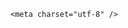 <!DOCTYPE html>
<html lang="zh-CN">

<head>
    
<title>中国女孩在哈佛毕业典礼上演讲获热烈反响后，身份背景引发网友质疑，她如何回应？_腾讯新闻</title>
<meta name="keywords" content="中国女孩,哈佛,毕业典礼,蒋雨融,刘薰宇,美国_社会,青岛,毕业,女孩,臧否">
<meta name="description" content="5月30日，哈佛大学毕业典礼上穿中国传统服饰动情演讲的中国学生蒋雨融发声。25岁的蒋雨融来自中国青岛，获得哈佛大学国际发展方向的公共行政硕士学位。她说，特朗普政府威胁遣返学生签证持有者，这给她的未来规划带来极大不确定性。“一切都悬而未决，蒋雨融表示自己也开始考虑到海外从事国际发展工作。她提到有中国同学因...">
<meta name="author" content="腾讯网">
<meta name="copyright" content="Copyright 1998 - 2025 Tencent. All Rights Reserved">
<meta property="og:type" content="news" />

<meta property="og:title" content="中国女孩在哈佛毕业典礼上演讲获热烈反响后，身份背景引发网友质疑，她如何回应？_腾讯新闻" />
<meta property="og:description" content="5月30日，哈佛大学毕业典礼上穿中国传统服饰动情演讲的中国学生蒋雨融发声。25岁的蒋雨融来自中国青岛，获得哈佛大学国际发展方向的公共行政硕士学位。她说，特朗普政府威胁遣返学生签证持有者，这给她的未来规划带来极大不确定性。“一切都悬而未决，蒋雨融表示自己也开始考虑到海外从事国际发展工作。她提到有中国同学因..." />
<meta property="og:url" content="https://news.qq.com/rain/a/20250602Q048B800" />
<meta property="og:image" content="https://inews.gtimg.com/news_ls/O9x63x4gisnpVxu4IvUbNXE5sVo7z9cwN9vLwd8YHvEeAAA_640330/0" />
<meta property="article:author" content="" />
<meta property="article:published_time" content="2025-06-02 15:36:18" />
<meta property="category" content="" />

    <meta charset="utf-8" />
<meta http-equiv="X-UA-Compatible" content="IE=Edge" />
<meta name="viewport" content="width=device-width, initial-scale=1, shrink-to-fit=no" />
<link rel="dns-prefetch" href="mat1.gtimg.com">
<link rel="dns-prefetch" href="i.news.qq.com">
<link rel="shortcut icon" href="https://mat1.gtimg.com/qqcdn/qqindex2021/favicon.ico">
<script nomodule="true" src="https://mat1.gtimg.com/qqcdn/qqindex2021/common-static/20240515201444/core3-37-1.min.js"></script>
<script>
  try {
    if (!window.IntersectionObserver) {
      var observerScript = document.createElement('script');
      observerScript.src = "https://mat1.gtimg.com/qqcdn/qqindex2021/common-static/20241024141058/intersection-observer-polyfill.js";
      document.head.appendChild(observerScript);
    }
  } catch (error) {}
</script>

<script>
  try {
    if (!Element.prototype.scrollTo) {
      var scrollScript = document.createElement('script');
      scrollScript.src = "https://mat1.gtimg.com/qqcdn/qqindex2021/common-static/20241025153001/scroll-behavior-polyfill.js";
      document.head.appendChild(scrollScript);
    }
  } catch (error) {}
</script>
<script>
  try {
    if ('scrollRestoration' in window.history) {
      window.history.scrollRestoration = 'manual';
    }
    window.isPcClient = Boolean(window.electron) && (
      window.navigator.userAgent.indexOf('pc-client') > 0 ||
      window.navigator.userAgent.indexOf('TencentNews') > 0
    );
  } catch {}
</script>
<script>
  try {
    if (window.isPcClient) {
      var bodyStyle = document.createElement('style');
      bodyStyle.innerText = 'body{ zoom: 0.95 }';
      document.head.appendChild(bodyStyle);
    }
  } catch {}
</script>
<script>
  window.DATA = {"detail_entry":{"is_orignal":1,"orignal_entry":1},"extra_property":{"FeedbackDetailDisableInsert":0,"zanSkinType":""},"relate_extend_infos":{"abstract":"5月30日，哈佛大学毕业典礼上穿中国传统服饰动情演讲的中国学生蒋雨融发声。25岁的蒋雨融来自中国青岛，获得哈佛大学国际发展方向的公共行政硕士学位。她说，特朗普政府威胁遣返学生签证持有者，这给她的未来规划带来极大不确定性。“一切都悬而未决，蒋雨融表示自己也开始考虑到海外从事国际发展工作。她提到有中国同学因...","id":"20250531A074A800","imgURL":"https://inews.gtimg.com/news_ls/OzbTlPpNqZQ_twYXKFtlJJwDgfsphSd3qiyEt1JKFjKFMAA_640330/0","imgURLSmall":"https://inews.gtimg.com/news_ls/OzbTlPpNqZQ_twYXKFtlJJwDgfsphSd3qiyEt1JKFjKFMAA_150120/0","longTitle":"在哈佛毕业典礼上演讲获全场欢呼，25岁中国女孩发声","title":"在哈佛毕业典礼上演讲获全场欢呼，25岁中国女孩发声","url":"http://view.inews.qq.com/a/20250531A074A800"},"surl":"https://view.inews.qq.com/a/20250602Q048B800","time":"2025-06-02 13:43:06","already_answer":false,"adInfo":{"openAdsPhotos":1,"openAdsText":1,"openRelatedNewsAd":1,"openAds":1,"openAdsComment":1},"atype":232,"disableDeclare":1,"forbidCommentUpDown":0,"news_app_recommend_status":4,"ret":0,"shareImg":"https://inews.gtimg.com/om_ls/Of3_01D26WucNN0LgnLPAq5ID9DJXYY3dmIAjyWqEpCagAA_870492/0","attribute":{},"categoryrray":{"category_id":"69","sub_category_id":"2060"},"commentid":"","copyright_wording_share":"免责声明","remarks":"","shareDesc":"腾讯新闻","emojiSwitch":1,"id":"20250602Q048B800","is_deleted":0,"questionInfo":{"id":"20250602Q048B800","longtitle":"中国女孩在哈佛毕业典礼上演讲后，身份背景引质疑，她如何回应？","question_short_title":"中国女孩在哈佛毕业典礼上演讲获热烈反响后，身份背景引发网友质疑，她如何回应？","relate_extend_infos":[{"id":"20250531A074A800","longtitle":"在哈佛毕业典礼上演讲获全场欢呼，25岁中国女孩发声","picShowType":"90092","thumbnails_qqnews":["https://inews.gtimg.com/news_ls/OzbTlPpNqZQ_twYXKFtlJJwDgfsphSd3qiyEt1JKFjKFMAA_294195/0"],"title":"在哈佛毕业典礼上演讲获全场欢呼，25岁中国女孩发声","url":"https://view.inews.qq.com/a/20250531A074A800","abstract":"5月30日，哈佛大学毕业典礼上穿中国传统服饰动情演讲的中国学生蒋雨融发声。25岁的蒋雨融来自中国青岛，获得哈佛大学国际发展方向的公共行政硕士学位。她说，特朗普政府威胁遣返学生签证持有者，这给她的未来规划带来极大不确定性。“一切都悬而未决，蒋雨融表示自己也开始考虑到海外从事国际发展工作。她提到有中国同学因...","articletype":"0"}],"thumbnails_qqnews":["https://inews.gtimg.com/om_ls/Of3_01D26WucNN0LgnLPAq5ID9DJXYY3dmIAjyWqEpCagAA_294195/0"],"title":"中国女孩在哈佛毕业典礼上演讲获热烈反响后，身份背景引发网友质疑，她如何回应？","url":"http://view.inews.qq.com/a/20250602Q048B800","abstract":""},"safe_cntl":{"close_all_ad":0,"close_relate_thing":0,"emoticon_comment_mode":0,"close_share_pull":0,"close_all_emoticon_comment":0,"close_all_favorite":0,"close_all_rel":0,"close_comment_dislike":0,"close_global_news_sis":0},"abstract":"","ai_switch":true,"copyright_share":"本文来自腾讯新闻客户端创作者，不代表腾讯新闻的观点和立场。","intro":"","question_id":"","likeInfo":0,"FadCid":"","article_category":"69","card":{"chlname":"问答课代表","uin":"ecbe89d289b6198c7996f16538ebc224f9","vip_icon_night":"http://inews.gtimg.com/newsapp_ls/0/14876052067/0","cpLevel":2,"chlid":"22983986","update_frequency":"1970-01-01 08:00:00","vip_place":"left","desc":"腾讯新闻问答课代表，结合当下热点新闻和网友热议，发现好问题，期待好回答。","icon":"https://inews.gtimg.com/om_ls/OPBO91JgEbYG-O62jC2hCRA_yoydsA8oEANb87pxgNxKgAA_200200/0","vip_type":"30012","msgEntry":1,"vip_desc":"腾讯新闻问答课代表官方账号","vip_icon":"http://inews.gtimg.com/newsapp_ls/0/14876051701/0","vip_type_new":"30012","suid":"8QMc339d5IQeuTzY5QN3","liveInfo":{}},"closeCommentBanner":0,"content":null,"enableDiffusion":1,"isSensitive":0,"news_update_time":1748852023,"title":"中国女孩在哈佛毕业典礼上演讲获热烈反响后，身份背景引发网友质疑，她如何回应？","all_long_pic":1,"content_words_num":35,"final_declare":["个人观点，仅供参考"],"url":"https://view.inews.qq.com/a/20250602Q048B800","channelEntryJumpType":1,"emojiRelatedSwitch":1,"iNewsRecommendLevel":1,"self_declare":{"declare":"个人观点，仅供参考"},"answer_num":1,"cms_id":"20250602Q048B800","articleId":"20250602Q04F0Q00","article_type":232,"tags":"","desc":"5月30日，哈佛大学毕业典礼上穿中国传统服饰动情演讲的中国学生蒋雨融发声。25岁的蒋雨融来自中国青岛，获得哈佛大学国际发展方向的公共行政硕士学位。她说，特朗普政府威胁遣返学生签证持有者，这给她的未来规划带来极大不确定性。“一切都悬而未决，蒋雨融表示自己也开始考虑到海外从事国际发展工作。她提到有中国同学因...","videoArr":[]};
</script>
<script>
  window.channelInfo = {"channelConfig":{"channelNav":[{"_auto_id":"1","active_alien_img":"","alien_img":"","channel_id":"news_news_home","is_local":"0","link":"https://www.qq.com","name_cn":"首页","name_en":"home"},{"_auto_id":"2","active_alien_img":"","alien_img":"","channel_id":"news_news_top","is_local":"0","link":"","name_cn":"要闻","name_en":"news"},{"_auto_id":"4","active_alien_img":"","alien_img":"","channel_id":"news_news_bj","is_local":"1","link":"","name_cn":"北京","name_en":"bj"},{"_auto_id":"5","active_alien_img":"","alien_img":"","channel_id":"news_news_finance","is_local":"0","link":"","name_cn":"财经","name_en":"finance"},{"_auto_id":"6","active_alien_img":"","alien_img":"","channel_id":"news_news_tech","is_local":"0","link":"","name_cn":"科技","name_en":"tech"},{"_auto_id":"7","active_alien_img":"","alien_img":"","channel_id":"tv","is_local":"0","link":"https://v.qq.com/channel/tv/?ptag=qqnews","name_cn":"电视剧","name_en":"tv"},{"_auto_id":"8","active_alien_img":"","alien_img":"","channel_id":"news_news_qa","is_local":"0","link":"","name_cn":"热问","name_en":"qa"},{"_auto_id":"9","active_alien_img":"","alien_img":"","channel_id":"news_news_ent","is_local":"0","link":"","name_cn":"娱乐","name_en":"ent"},{"_auto_id":"10","active_alien_img":"","alien_img":"","channel_id":"variety","is_local":"0","link":"https://v.qq.com/channel/variety/?ptag=qqnews","name_cn":"综艺","name_en":"variety"},{"_auto_id":"11","active_alien_img":"","alien_img":"","channel_id":"news_news_sports","is_local":"0","link":"","name_cn":"体育","name_en":"sports"},{"_auto_id":"13","active_alien_img":"","alien_img":"","channel_id":"news_news_nba","is_local":"0","link":"","name_cn":"NBA","name_en":"nba"},{"_auto_id":"14","active_alien_img":"","alien_img":"","channel_id":"news_news_world","is_local":"0","link":"","name_cn":"国际","name_en":"world"},{"_auto_id":"15","active_alien_img":"","alien_img":"","channel_id":"news_news_mil","is_local":"0","link":"","name_cn":"军事","name_en":"milite"},{"_auto_id":"16","active_alien_img":"","alien_img":"","channel_id":"news_news_auto","is_local":"0","link":"","name_cn":"汽车","name_en":"auto"},{"_auto_id":"17","active_alien_img":"","alien_img":"","channel_id":"news_news_house","is_local":"0","link":"","name_cn":"房产","name_en":"house"},{"_auto_id":"18","active_alien_img":"","alien_img":"","channel_id":"news_news_edu","is_local":"0","link":"","name_cn":"教育","name_en":"edu"},{"_auto_id":"19","active_alien_img":"","alien_img":"","channel_id":"news_news_antip","is_local":"0","link":"","name_cn":"健康","name_en":"health"},{"_auto_id":"20","active_alien_img":"","alien_img":"","channel_id":"news_news_video","is_local":"0","link":"","name_cn":"视频","name_en":"video"},{"_auto_id":"21","active_alien_img":"","alien_img":"","channel_id":"news_news_game","is_local":"0","link":"","name_cn":"游戏","name_en":"games"},{"_auto_id":"22","active_alien_img":"","alien_img":"","channel_id":"news_news_nchupin","is_local":"0","link":"","name_cn":"眼界","name_en":"chupin"},{"_auto_id":"24","active_alien_img":"","alien_img":"","channel_id":"news_news_football","is_local":"0","link":"","name_cn":"足球","name_en":"football"},{"_auto_id":"25","active_alien_img":"","alien_img":"","channel_id":"news_news_kepu","is_local":"0","link":"","name_cn":"科学","name_en":"kepu"},{"_auto_id":"26","active_alien_img":"","alien_img":"","channel_id":"news_news_digi","is_local":"0","link":"","name_cn":"数码","name_en":"digi"},{"_auto_id":"28","active_alien_img":"","alien_img":"","channel_id":"ymzx","is_local":"0","link":"https://gamer.qq.com/v2/cloudgame/game/96897?ichannel=txxwpc0Ftxxwpc1","name_cn":"元梦之星","name_en":"news_news_ymzx"},{"_auto_id":"31","active_alien_img":"","alien_img":"","channel_id":"movie","is_local":"0","link":"https://v.qq.com/channel/movie/?ptag=qqnews","name_cn":"电影","name_en":"movie"},{"_auto_id":"32","active_alien_img":"","alien_img":"","channel_id":"news_news_esport","is_local":"0","link":"","name_cn":"电竞","name_en":"esport"},{"_auto_id":"34","active_alien_img":"","alien_img":"","channel_id":"news_news_history","is_local":"0","link":"","name_cn":"历史","name_en":"history"},{"_auto_id":"35","active_alien_img":"","alien_img":"","channel_id":"news_news_baby","is_local":"0","link":"","name_cn":"育儿","name_en":"baby"},{"_auto_id":"36","active_alien_img":"","alien_img":"","channel_id":"hbjy","is_local":"0","link":"https://gp.qq.com/act/a20250421mnqlx/news.shtml","name_cn":"和平精英","name_en":"news_news_hbjy"},{"_auto_id":"37","active_alien_img":"","alien_img":"","channel_id":"cloud_gamer","is_local":"0","link":"https://gamer.qq.com/?ichannel=txxwpc0Ftxxwpc1","name_cn":"云游戏","name_en":"cloud_gamer"},{"_auto_id":"38","active_alien_img":"","alien_img":"","channel_id":"news_news_lic","is_local":"0","link":"","name_cn":"理财","name_en":"finance_licai"},{"_auto_id":"39","active_alien_img":"","alien_img":"","channel_id":"news_news_istock","is_local":"0","link":"","name_cn":"股票","name_en":"finance_stock"},{"_auto_id":"40","active_alien_img":"","alien_img":"","channel_id":"ren_min_shi_pin","is_local":"0","link":"https://news.qq.com/omn/author/8QMd3Hld74cbujbY?tab=om_video","name_cn":"人民视频","name_en":"ren_min_shi_pin"},{"_auto_id":"41","active_alien_img":"","alien_img":"","channel_id":"news_news_weather","is_local":"0","link":"https://tianqi.qq.com/index.htm","name_cn":"天气","name_en":"weather"}]}};
</script>
<script>
  window.articleConfig = {"rightConfig":[{"_auto_id":"1","category_key":"default","modules":"{\"moduleList\":[{\"title\":\"精选视频\",\"id\":\"video_album\",\"videoType\":\"tag\",\"videoId\":\"aUepxrtchGM=\"},{\"title\":\"下载条\",\"id\":\"download_banner\",\"isSticky\":1},{\"title\":\"热点榜\",\"id\":\"hot_rank_list\",\"isSticky\":1},{\"title\":\"广告推广\",\"id\":\"ssp_ad_module\",\"category\":\"ad_ssp\",\"loid\":\"109\",\"isSticky\":1}]}"}],"tonglanAdConfig":[],"bottomConfig":[],"videoAdConfig":[],"rightGameConfig":[]};
</script>
<script src="https://mat1.gtimg.com/www/js/emonitor/custom_ed041a23.js" charset="utf-8"></script>
<script>
  try {
    window.emonitorIns = emonitor.create({
      name: 'newsqq_quesionArticle',
      atta: {
        name: 'newsqq',
      },
      mode: '007',
    });
  } catch (err) {
    console.warn(err);
  }
</script>
<link href="https://mat1.gtimg.com/qqcdn/qqindex2021/common-static/hel/qqnews-pc-dc_20250529072057/static/css/qa.css" rel="stylesheet">

<script>window.__HEL_PRESET_META__={"qqnews-pc-components":{"app":{"id":1366,"name":"qqnews-pc-components","app_group_name":"qqnews-pc-components","proj_ver":{"map":{},"utime":0},"online_version":"qqnews-pc-components_20250515055747","build_version":"qqnews-pc-components_20250529071843","update_at":"2025-05-29T11:19:37.000Z","desc":"set by [init], from container [formal.pc.dc.sz101011] worker [0]"},"version":{"sub_app_name":"qqnews-pc-components","sub_app_version":"qqnews-pc-components_20250529071843","src_map":{"webDirPath":"https://mat1.gtimg.com/qqcdn/qqindex2021/common-static/hel/qqnews-pc-components_20250529071843","htmlIndexSrc":"https://mat1.gtimg.com/qqcdn/qqindex2021/common-static/hel/qqnews-pc-components_20250529071843/index.html","extractMode":"all","iframeSrc":"","chunkCssSrcList":["https://mat1.gtimg.com/qqcdn/qqindex2021/common-static/hel/qqnews-pc-components_20250529071843/static/css/index.css"],"chunkJsSrcList":["https://mat1.gtimg.com/qqcdn/qqindex2021/common-static/hel/qqnews-pc-components_20250529071843/static/js/index.js"],"staticCssSrcList":[],"staticJsSrcList":["https://mat1.gtimg.com/qqcdn/qqindex2021/static/20231212123233/react.production.min.js","https://mat1.gtimg.com/qqcdn/qqindex2021/static/20231212123233/react-dom.production.min.js","https://mat1.gtimg.com/qqcdn/qqindex2021/common-static/hel/hel-base-v16.js"],"relativeCssSrcList":[],"relativeJsSrcList":[],"privCssSrcList":[],"srvModSrcList":[],"srvModSrcIndex":"","headAssetList":[{"tag":"staticScript","append":false,"attrs":{"src":"https://mat1.gtimg.com/qqcdn/qqindex2021/static/20231212123233/react.production.min.js"}},{"tag":"staticScript","append":false,"attrs":{"src":"https://mat1.gtimg.com/qqcdn/qqindex2021/static/20231212123233/react-dom.production.min.js"}},{"tag":"staticScript","append":false,"attrs":{"src":"https://mat1.gtimg.com/qqcdn/qqindex2021/common-static/hel/hel-base-v16.js"}},{"tag":"script","append":true,"attrs":{"src":"https://mat1.gtimg.com/qqcdn/qqindex2021/common-static/hel/qqnews-pc-components_20250529071843/static/js/index.js","defer":""}},{"tag":"link","append":true,"attrs":{"href":"https://mat1.gtimg.com/qqcdn/qqindex2021/common-static/hel/qqnews-pc-components_20250529071843/static/css/index.css","rel":"stylesheet"}}],"bodyAssetList":[]},"update_at":"2025-05-29T11:19:36.000Z","create_at":"2025-05-29T11:19:36.000Z","_worker_id":"0","_is_backup":true}}}</script>
<script>window.__VIEW_PATH__="question.ejs";</script>
</head>

<body id="dc-question-body">
  <div id="root"></div>
    <iframe style="display: none;" src="https://i.news.qq.com/web_backend/getWebPacUid"></iframe>
<script src="https://mat1.gtimg.com/qqcdn/qqindex2021/common-static/20240805160928/react.production.min.js"></script>
<script src="https://mat1.gtimg.com/qqcdn/qqindex2021/common-static/20240805160928/react-dom.production.min.js"></script>
<script src="https://mat1.gtimg.com/qqcdn/qqindex2021/common-static/20241018171503/universal-report.min.js"></script>
<script defer type="text/javascript" src="https://mat1.gtimg.com/qqcdn/qqindex2021/libs/barrier/aria.js?appid=9327b8b06379d9d1728bbfbe2025ef9c" charset="utf-8"></script>
<script defer src="https://t.captcha.qq.com/TCaptcha.js"></script>
<script>document.cookie="hel_err=;path=/;";</script>
<script src="https://mat1.gtimg.com/qqcdn/qqindex2021/common-static/hel/hel-base-v16.js"></script>
<script src="https://mat1.gtimg.com/qqcdn/qqindex2021/common-static/hel/qqnews-pc-hel-entry_20250117174052/static/js/index.js"></script>
<link rel="preload" href="https://mat1.gtimg.com/qqcdn/qqindex2021/common-static/hel/qqnews-pc-dc_20250529072057/static/js/qa.js" as="script">
<link rel="preload" href="https://mat1.gtimg.com/qqcdn/qqindex2021/common-static/hel/qqnews-pc-components_20250529071843/static/js/index.js" as="script">
<script>window.loadProject("https://mat1.gtimg.com/qqcdn/qqindex2021/common-static/hel/qqnews-pc-dc_20250529072057/static/js/qa.js");</script>
<iframe id="videoFrame" style="display: none;" src="https://video.qq.com/cookie/sync_qqnews.html"></iframe>
</body>

</html>
